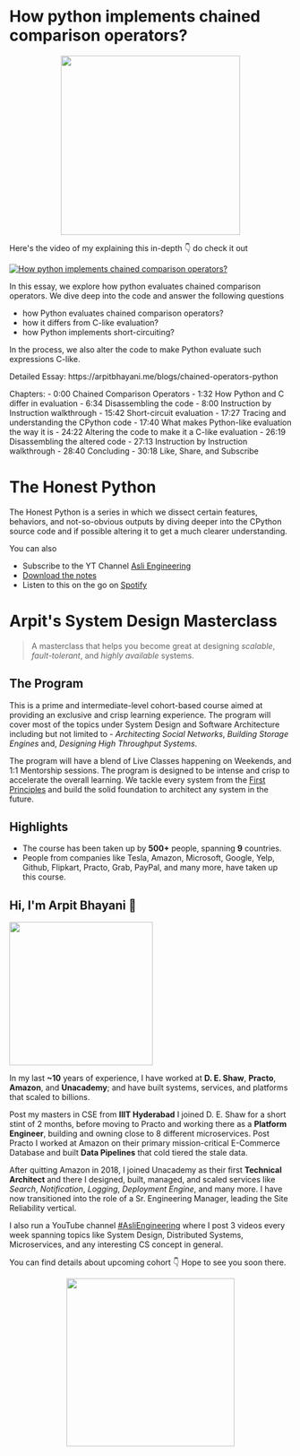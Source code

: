 How python implements chained comparison operators?
===

<p align="center">
    <img src="https://media.giphy.com/media/MFabj1E9mgUsqwVWHu/giphy.gif" width="320px" />
</p>



<p>Here's the video of my explaining this in-depth 👇‍ do check it out</p>

[![How python implements chained comparison operators?](https://i.ytimg.com/vi/zz2Lu5ht_jA/mqdefault.jpg)](https://www.youtube.com/watch?v=zz2Lu5ht_jA)

<p>In this essay, we explore how python evaluates chained comparison operators. We dive deep into the code and answer the following questions</p>
<ul>
<li>how Python evaluates chained comparison operators?</li>
<li>how it differs from C-like evaluation?</li>
<li>how Python implements short-circuiting?</li>
</ul>
<p>In the process, we also alter the code to make Python evaluate such expressions C-like.</p>
<p>Detailed Essay: https://arpitbhayani.me/blogs/chained-operators-python</p>
<p>Chapters:
 - 0:00 Chained Comparison Operators
 - 1:32 How Python and C differ in evaluation
 - 6:34 Disassembling the code
 - 8:00 Instruction by Instruction walkthrough
 - 15:42 Short-circuit evaluation
 - 17:27 Tracing and understanding the CPython code
 - 17:40 What makes Python-like evaluation the way it is
 - 24:22 Altering the code to make it a C-like evaluation
 - 26:19 Disassembling the altered code
 - 27:13 Instruction by Instruction walkthrough
 - 28:40 Concluding
 - 30:18 Like, Share, and Subscribe</p>
<h1>The Honest Python</h1>
<p>The Honest Python is a series in which we dissect certain features, behaviors, and not-so-obvious outputs by diving deeper into the CPython source code and if possible altering it to get a much clearer understanding.</p>

You can also
 - Subscribe to the YT Channel [Asli Engineering](https://youtube.com/c/ArpitBhayani)
 - [Download the notes]()
 - Listen to this on the go on [Spotify](https://open.spotify.com/show/7qMoamm2iZQrsPVm6IQLoD)

# Arpit's System Design Masterclass

> A masterclass that helps you become great at designing _scalable_, _fault-tolerant_, and _highly available_ systems.

## The Program

This is a prime and intermediate-level cohort-based course aimed at providing an exclusive and crisp learning experience. The program will cover most of the topics under System Design and Software Architecture including but not limited to - _Architecting Social Networks_, _Building Storage Engines_ and, _Designing High Throughput Systems_.

The program will have a blend of Live Classes happening on Weekends, and 1:1 Mentorship sessions. The program is designed to be intense and crisp to accelerate the overall learning. We tackle every system from the [First Principles](https://en.wikipedia.org/wiki/First_principle) and build the solid foundation to architect any system in the future.


## Highlights

 - The course has been taken up by __500+__ people, spanning __9__ countries.
 - People from companies like Tesla, Amazon, Microsoft, Google, Yelp, Github, Flipkart, Practo, Grab, PayPal, and many more, have taken up this course.


## Hi, I'm Arpit Bhayani 👋

<img width="256px" src="https://arpitbhayani.me/static/img/arpit.jpg" />

In my last **~10** years of experience, I have worked at **D. E. Shaw**, **Practo**, **Amazon**, and **Unacademy**; and have built systems, services, and platforms that scaled to billions.

Post my masters in CSE from **IIIT Hyderabad** I joined D. E. Shaw for a short stint of 2 months, before moving to Practo and working there as a **Platform Engineer**, building and owning close to 8 different microservices. Post Practo I worked at Amazon on their primary mission-critical E-Commerce Database and built **Data Pipelines** that cold tiered the stale data.

After quitting Amazon in 2018, I joined Unacademy as their first **Technical Architect** and there I designed, built, managed, and scaled services like _Search_, _Notification_, _Logging_, _Deployment Engine_, and many more. I have now transitioned into the role of a Sr. Engineering Manager, leading the Site Reliability vertical.

I also run a YouTube channel [#AsliEngineering](https://www.youtube.com/c/ArpitBhayani) where I post 3 videos every week spanning topics like System Design, Distributed Systems, Microservices, and any interesting CS concept in general.

You can find details about upcoming cohort 👇‍ Hope to see you soon there.

<center>
<a target="_blank" href="https://arpitbhayani.me/masterclass">
<img src="https://user-images.githubusercontent.com/4745789/137859181-d4499cf4-ce65-4466-8b88-a078ece0f081.PNG" width="300px" />
</a>
</center>